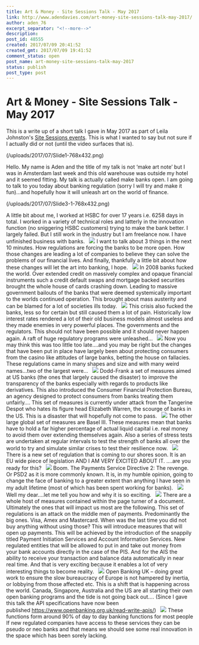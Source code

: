 ```yaml
---
title: Art & Money - Site Sessions Talk - May 2017
link: http://www.adendavies.com/art-money-site-sessions-talk-may-2017/
author: aden_76
excerpt_separator: "<!--more-->"
description: 
post_id: 48555
created: 2017/07/09 20:41:52
created_gmt: 2017/07/09 19:41:52
comment_status: open
post_name: art-money-site-sessions-talk-may-2017
status: publish
post_type: post
---
```


# Art & Money - Site Sessions Talk - May 2017

This is a write up of a short talk I gave in May 2017 as part of Leila Johnston's [Site Sessions events](http://www.sitegallery.org/site-sessions-new-economies/). This is what I wanted to say but not sure if I actually did or not (until the video surfaces that is). 

<!--more-->

(/uploads/2017/07/Slide1-768x432.png) 

Hello. My name is Aden and the title of my talk is not ‘make art note’ but I was in Amsterdam last week and this old warehouse was outside my hotel and it seemed fitting. My talk is actually called make banks open. I am going to talk to you today about banking regulation (sorry I will try and make it fun)…and hopefully how it will unleash art on the world of finance.   

(/uploads/2017/07/Slide3-1-768x432.png) 

A little bit about me, I worked at HSBC for over 17 years i.e. 6258 days in total. I worked in a variety of technical roles and latterly in the innovation function (no sniggering HSBC customers) trying to make the bank better. I largely failed. But I still work in the industry but I am freelance now. I have unfinished business with banks.   ![](http://www.adendavies.com/uploads/2017/07/Slide4-768x432.png) I want to talk about 3 things in the next 10 minutes. How regulations are forcing the banks to be more open. How those changes are leading a lot of companies to believe they can solve the problems of our financial lives. And finally, thankfully a little bit about how these changes will let the art into banking, I hope.   ![](http://www.adendavies.com/uploads/2017/07/Slide6-1-768x432.png) In 2008 banks fucked the world. Over extended credit on massively complex and opaque financial instruments such a credit default swaps and mortgage backed securities brought the whole house of cards crashing down. Leading to massive government bailouts of the banks that were deemed systemically important to the worlds continued operation. This brought about mass austerity and can be blamed for a lot of societies ills today.   ![](http://www.adendavies.com/uploads/2017/07/Slide7-1-768x432.png) This crisis also fucked the banks, less so for certain but still caused them a lot of pain. Historically low interest rates rendered a lot of their old business models almost useless and they made enemies in very powerful places. The governments and the regulators. This should not have been possible and it should never happen again. A raft of huge regulatory programs were unleashed…   ![](http://www.adendavies.com/uploads/2017/07/Slide8-1-768x432.png) Now you may think this was too little too late….and you may be right but the changes that have been put in place have largely been about protecting consumers from the casino like attitudes of large banks, betting the house on fallacies. These regulations came in many shapes and size and with many weird names…two of the largest were…   ![](http://www.adendavies.com/uploads/2017/07/Slide9-1-768x432.png) Dodd-Frank a set of measures aimed at US banks (the ones that largely caused the disaster) to improve the transparency of the banks especially with regards to products like derivatives. This also introduced the Consumer Financial Protection Bureau, an agency designed to protect consumers from banks treating them unfairly…. This set of measures is currently under attack from the Tangerine Despot who hates its figure head Elizabeth Warren, the scourge of banks in the US. This is a disaster that will hopefully not come to pass.   ![](http://www.adendavies.com/uploads/2017/07/Slide10-1-768x432.png) The other large global set of measures are Basel III. These measures mean that banks have to hold a far higher percentage of actual liquid capital i.e. real money to avoid them over extending themselves again. Also a series of stress tests are undertaken at regular intervals to test the strength of banks all over the world to try and simulate similar crises to test their resilience now.   ![](http://www.adendavies.com/uploads/2017/07/Slide11-1-768x432.png) There is a new set of regulation that is coming to our shores soon. It is an EU wide piece of legislation AND I AM VERY EXCITED ABOUT IT. ….are you ready for this?   ![](http://www.adendavies.com/uploads/2017/07/Slide12-768x432.png) Boom. The Payments Service Directive 2: The revenge. Or PSD2 as it is more commonly known. It is, in my humble opinion, going to change the face of banking to a greater extent than anything I have seen in my adult lifetime (most of which has been spent working for banks).   ![](http://www.adendavies.com/uploads/2017/07/2017-07-06-7-768x432.png) Well my dear….let me tell you how and why it is so exciting.   ![](http://www.adendavies.com/uploads/2017/07/Slide14-768x432.png) There are a whole host of measures contained within the page turner of a document. Ultimately the ones that will impact us most are the following. This set of regulations is an attack on the middle men of payments. Predominantly the big ones. Visa, Amex and Mastercard. When was the last time you did not buy anything without using those? This will introduce measures that will open up payments. This will be achieved by the introduction of the snappily titled Payment Initiation Services and Account Information Services. New regulated entities that will be allowed to put in and take out money from your bank accounts directly in the case of the PIS. And for the AIS the ability to receive your transaction and balance data automatically in near real time. And that is very exciting because it enables a lot of very interesting things to become reality.   ![](http://www.adendavies.com/uploads/2017/07/Slide15-768x432.png) Open Banking UK – doing great work to ensure the slow bureaucracy of Europe is not hampered by inertia, or lobbying from those affected etc. This is a shift that is happening across the world. Canada, Singapore, Australia and the US are all starting their own open banking programs and the tide is not going back out…. (Since I gave this talk the API specifications have now been published <https://www.openbanking.org.uk/read-write-apis/>)   ![](http://www.adendavies.com/uploads/2017/07/Slide16-768x432.png) These functions form around 90% of day to day banking functions for most people If new regulated companies have access to these services they can be pseudo or neo banks and that means we should see some real innovation in the space which has been sorely lacking.

